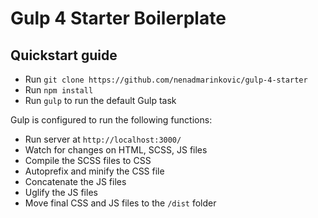 # Gulp 4 Starter Boilerplate

## Quickstart guide

* Run `git clone https://github.com/nenadmarinkovic/gulp-4-starter`
* Run `npm install`
* Run `gulp` to run the default Gulp task

Gulp is configured to run the following functions:

* Run server at `http://localhost:3000/`
* Watch for changes on HTML, SCSS, JS files
* Compile the SCSS files to CSS
* Autoprefix and minify the CSS file
* Concatenate the JS files
* Uglify the JS files
* Move final CSS and JS files to the `/dist` folder
 
